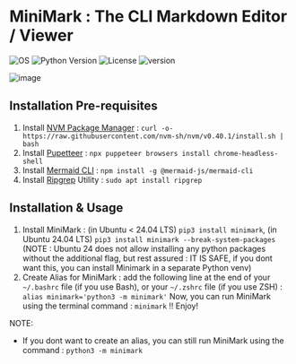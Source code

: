 # MiniMark : The CLI Markdown Editor / Viewer
![OS](https://img.shields.io/badge/OS-Linux-green) ![Python Version](https://img.shields.io/pypi/pyversions/minimark) ![License](https://img.shields.io/github/license/xbais/minimark) ![version](https://img.shields.io/pypi/v/minimark)

![image](https://github.com/user-attachments/assets/7dd69419-4c7b-41db-a1fd-5439c8a5a222)
## Installation Pre-requisites
1. Install [NVM Package Manager](https://github.com/nvm-sh/nvm) : `curl -o- https://raw.githubusercontent.com/nvm-sh/nvm/v0.40.1/install.sh | bash`
2. Install [Pupetteer](https://pptr.dev) : `npx puppeteer browsers install chrome-headless-shell`
3. Install [Mermaid CLI](https://github.com/mermaid-js/mermaid-cli) : `npm install -g @mermaid-js/mermaid-cli`
4. Install [Ripgrep](https://github.com/BurntSushi/ripgrep) Utility : `sudo apt install ripgrep`

## Installation & Usage
1. Install MiniMark : (in Ubuntu < 24.04 LTS) `pip3 install minimark`, (in Ubuntu 24.04 LTS) `pip3 install minimark --break-system-packages` (NOTE : Ubuntu 24 does not allow installing any python packages without the additional flag, but rest assured : IT IS SAFE, if you dont want this, you can install Minimark in a separate Python venv)
2. Create Alias for MiniMark : add the following line at the end of your `~/.bashrc` file (if you use Bash), or your `~/.zshrc` file (if you use ZSH) : `alias minimark='python3 -m minimark'`
Now, you can run MiniMark using the terminal command : `minimark` !! Enjoy!

NOTE:
- If you dont want to create an alias, you can still run MiniMark using the command : `python3 -m minimark`
